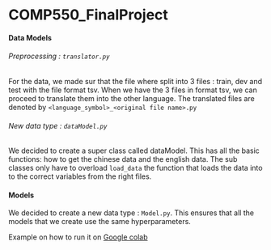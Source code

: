 # COMP550_FinalProject

#### Data Models 
  ###### Preprocessing : `translator.py`
For the data, we made sur that the file where split into 3 files : train, dev and test with the file format tsv. When we have the 3 files in format tsv, we can proceed to translate them into the other language. The translated files are denoted by `<language_symbol>_<original file name>.py` 

  ###### New data type : `dataModel.py`
We decided to create a super class called dataModel. This has all the basic functions: how to get the chinese data and the english data. The sub classes only have to overload `load_data` the function that loads the data into to the correct variables from the right files. 


#### Models 
We decided to create a new data type : `Model.py`. This ensures that all the models that we create use the same hyperparameters.  

Example on how to run it on [Google colab](https://colab.research.google.com/drive/1H0sWs2pjROFxXRokv0oG0AWCnFvYeRRq#scrollTo=Qhdl0oS3LW3k)
